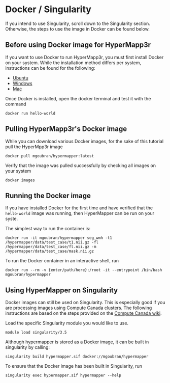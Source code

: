 # Docker / Singularity

If you intend to use Singularity, scroll down to the Singularity section. Otherwise, the steps to use the image in Docker can be found below.

## Before using Docker image for HyperMapp3r

If you want to use Docker to run HyperMapp3r, you must first install Docker on your system. While the installation method differs per system, instructions can be found for the following:

- [Ubuntu](https://docs.docker.com/install/linux/docker-ce/ubuntu/)
- [Windows](https://docs.docker.com/docker-for-windows/install/)
- [Mac](https://docs.docker.com/docker-for-mac/)

Once Docker is installed, open the docker terminal and test it with the command

    docker run hello-world


## Pulling HyperMapp3r's Docker image

While you can download various Docker images, for the sake of this tutorial pull the HyperMpp3r image

    docker pull mgoubran/hypermapper:latest

Verify that the image was pulled successfully by checking all images on your system

    docker images


## Running the Docker image

If you have installed Docker for the first time and have verified that the `hello-world` image was running, then HyperMapper can be run on your syste.

The simplest way to run the container is:

    docker run -it mgoubran/hypermapper seg_wmh -t1 /hypermapper/data/test_case/t1.nii.gz -fl /hypermapper/data/test_case/fl.nii.gz -m /hypermapper/data/test_case/mask.nii.gz

To run the Docker container in an interactive shell, run

    docker run --rm -v {enter/path/here}:/root -it --entrypoint /bin/bash mgoubran/hypermapper



## Using HyperMapper on Singularity

Docker images can still be used on Singularity. This is especially good if you are processing images using Compute Canada clusters. The following instructions are based on the steps provided on the [Compute Canada wiki](https://docs.computecanada.ca/wiki/Singularity).

Load the specific Singularity module you would like to use.

    module load singularity/3.5

Although hypermapper is stored as a Docker image, it can be built in singularity by calling:

    singularity build hypermapper.sif docker://mgoubran/hypermapper

To ensure that the Docker image has been built in Singularity, run

    singularity exec hypermapper.sif hypermapper --help


